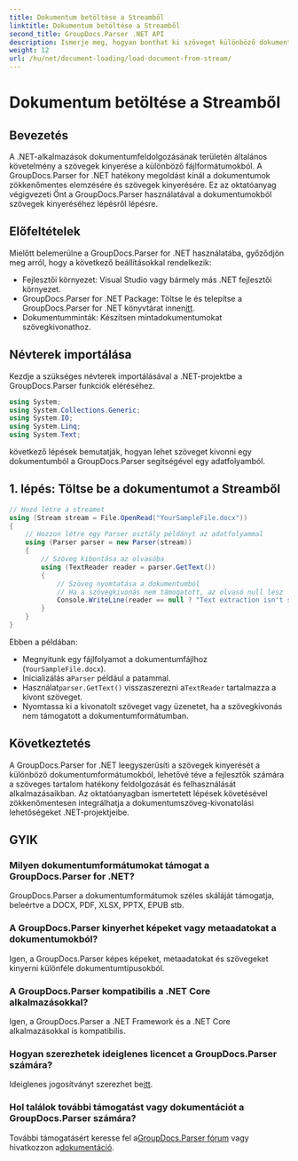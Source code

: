 ```yaml
---
title: Dokumentum betöltése a Streamből
linktitle: Dokumentum betöltése a Streamből
second_title: GroupDocs.Parser .NET API
description: Ismerje meg, hogyan bonthat ki szöveget különböző dokumentumformátumokból a .NET-ben a GroupDocs.Parser segítségével. Útmutató lépésről lépésre kódpéldákkal.
weight: 12
url: /hu/net/document-loading/load-document-from-stream/
---
```


# Dokumentum betöltése a Streamből

## Bevezetés
A .NET-alkalmazások dokumentumfeldolgozásának területén általános követelmény a szövegek kinyerése a különböző fájlformátumokból. A GroupDocs.Parser for .NET hatékony megoldást kínál a dokumentumok zökkenőmentes elemzésére és szövegek kinyerésére. Ez az oktatóanyag végigvezeti Önt a GroupDocs.Parser használatával a dokumentumokból szövegek kinyeréséhez lépésről lépésre.
## Előfeltételek
Mielőtt belemerülne a GroupDocs.Parser for .NET használatába, győződjön meg arról, hogy a következő beállításokkal rendelkezik:
- Fejlesztői környezet: Visual Studio vagy bármely más .NET fejlesztői környezet.
-  GroupDocs.Parser for .NET Package: Töltse le és telepítse a GroupDocs.Parser for .NET könyvtárat innen[itt](https://releases.groupdocs.com/parser/net/).
- Dokumentumminták: Készítsen mintadokumentumokat szövegkivonathoz.
## Névterek importálása
Kezdje a szükséges névterek importálásával a .NET-projektbe a GroupDocs.Parser funkciók eléréséhez.
```csharp
using System;
using System.Collections.Generic;
using System.IO;
using System.Linq;
using System.Text;
```

következő lépések bemutatják, hogyan lehet szöveget kivonni egy dokumentumból a GroupDocs.Parser segítségével egy adatfolyamból.
## 1. lépés: Töltse be a dokumentumot a Streamből
```csharp
// Hozd létre a streamet
using (Stream stream = File.OpenRead("YourSampleFile.docx"))
{
    // Hozzon létre egy Parser osztály példányt az adatfolyammal
    using (Parser parser = new Parser(stream))
    {
        // Szöveg kibontása az olvasóba
        using (TextReader reader = parser.GetText())
        {
            // Szöveg nyomtatása a dokumentumból
            // Ha a szövegkivonás nem támogatott, az olvasó null lesz
            Console.WriteLine(reader == null ? "Text extraction isn't supported" : reader.ReadToEnd());
        }
    }
}
```
Ebben a példában:
- Megnyitunk egy fájlfolyamot a dokumentumfájlhoz (`YourSampleFile.docx`).
-  Inicializálás a`Parser` például a patammal.
-  Használat`parser.GetText()` visszaszerezni a`TextReader` tartalmazza a kivont szöveget.
- Nyomtassa ki a kivonatolt szöveget vagy üzenetet, ha a szövegkivonás nem támogatott a dokumentumformátumban.
## Következtetés
A GroupDocs.Parser for .NET leegyszerűsíti a szövegek kinyerését a különböző dokumentumformátumokból, lehetővé téve a fejlesztők számára a szöveges tartalom hatékony feldolgozását és felhasználását alkalmazásaikban. Az oktatóanyagban ismertetett lépések követésével zökkenőmentesen integrálhatja a dokumentumszöveg-kivonatolási lehetőségeket .NET-projektjeibe.

## GYIK
### Milyen dokumentumformátumokat támogat a GroupDocs.Parser for .NET?
GroupDocs.Parser a dokumentumformátumok széles skáláját támogatja, beleértve a DOCX, PDF, XLSX, PPTX, EPUB stb.
### A GroupDocs.Parser kinyerhet képeket vagy metaadatokat a dokumentumokból?
Igen, a GroupDocs.Parser képes képeket, metaadatokat és szövegeket kinyerni különféle dokumentumtípusokból.
### A GroupDocs.Parser kompatibilis a .NET Core alkalmazásokkal?
Igen, a GroupDocs.Parser a .NET Framework és a .NET Core alkalmazásokkal is kompatibilis.
### Hogyan szerezhetek ideiglenes licencet a GroupDocs.Parser számára?
 Ideiglenes jogosítványt szerezhet be[itt](https://purchase.groupdocs.com/temporary-license/).
### Hol találok további támogatást vagy dokumentációt a GroupDocs.Parser számára?
 További támogatásért keresse fel a[GroupDocs.Parser fórum](https://forum.groupdocs.com/c/parser/17) vagy hivatkozzon a[dokumentáció](https://tutorials.groupdocs.com/parser/net/).
